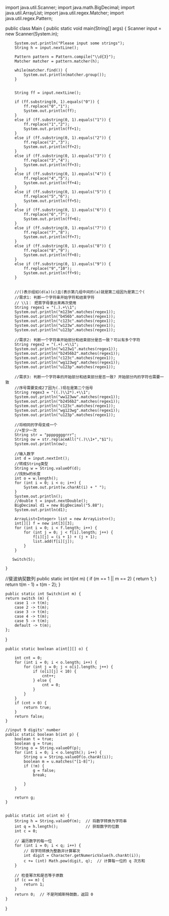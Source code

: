 import java.util.Scanner;
import java.math.BigDecimal;
import java.util.ArrayList;
import java.util.regex.Matcher;
import java.util.regex.Pattern;

public class Main {
    public static void main(String[] args) {
        Scanner input = new Scanner(System.in);


        System.out.println("Please input some strings");
        String h = input.nextLine();

        Pattern pattern = Pattern.compile("\\d{3}");
        Matcher matcher = pattern.matcher(h);

        while(matcher.find()) {
            System.out.println(matcher.group());
        }


        String ff = input.nextLine();

        if (ff.substring(0, 1).equals("0")) {
            ff.replace("0","1");
            System.out.println(ff);
        }
        else if (ff.substring(0, 1).equals("1")) {
            ff.replace("1","2");
            System.out.println(ff+1);
        }
        else if (ff.substring(0, 1).equals("2")) {
            ff.replace("2","3");
            System.out.println(ff+2);
        }
        else if (ff.substring(0, 1).equals("3")) {
            ff.replace("3","4");
            System.out.println(ff+3);
        }
        else if (ff.substring(0, 1).equals("4")) {
            ff.replace("4","5");
            System.out.println(ff+4);
        }
        else if (ff.substring(0, 1).equals("5")) {
            ff.replace("5","6");
            System.out.println(ff+5);
        }
        else if (ff.substring(0, 1).equals("6")) {
            ff.replace("6","7");
            System.out.println(ff+6);
        }
        else if (ff.substring(0, 1).equals("7")) {
            ff.replace("7","8");
            System.out.println(ff+7);
        }
        else if (ff.substring(0, 1).equals("8")) {
            ff.replace("8","9");
            System.out.println(ff+8);
        }
        else if (ff.substring(0, 1).equals("9")) {
            ff.replace("9","10");
            System.out.println(ff+9);
        }


        //()表示组如(d(a)(c)且(表示第几组中间的(a)就是第二组因为是第二个(
        //需求1: 判断一个字符串开始字符和结束字符
        // \\1： 把首字母拿出来再次使用
        String regex1 = "(.).+\\1";
        System.out.println("m123m".matches(regex1));
        System.out.println("b456b".matches(regex1));
        System.out.println("c123c".matches(regex1));
        System.out.println("w123w".matches(regex1));
        System.out.println("u123p".matches(regex1));

        //需求2: 判断一个字符串开始部分和结束部分是否一致？可以有多个字符
        String regex2 = "(.+).+\\1";
        System.out.println("w123w1".matches(regex1));
        System.out.println("b2456b2".matches(regex1));
        System.out.println("c123c".matches(regex1));
        System.out.println("wg123wg".matches(regex1));
        System.out.println("u123p".matches(regex1));

        //需求3: 判断一个字符串的开始部分和结束部分是否一致? 开始部分内的字符也需要一致
        //序号需要变成2了因为(.)现在是第二个括号
        String regex3 = "((.)\\2*).+\\1";
        System.out.println("ww123ww".matches(regex1));
        System.out.println("b2456b2".matches(regex1));
        System.out.println("c123c".matches(regex1));
        System.out.println("wg123wg".matches(regex1));
        System.out.println("u123p".matches(regex1));

        //将相同的字母变成一个
        //+至少一次
        String str = "ppppggggrrr";
        String ow = str.replaceAll("(.)\\1+","$1");
        System.out.println(ow);

        //输入数字
        int d = input.nextInt();
        //转成String类型
        String w = String.valueOf(d);
        //找到w的长度
        int o = w.length();
        for (int i = 0; i < o; i++) {
            System.out.print(w.charAt(i) + " ");
        }
        System.out.println();
        //double t = input.nextDouble();
        BigDecimal d1 = new BigDecimal("5.88");
        System.out.println(d1);

        ArrayList<Integer> list = new ArrayList<>();
        int[][] f = new int[3][3];
        for (int i = 0; i < f.length; i++) {
            for (int j = 0; j < f[i].length; j++) {
                f[i][j] = (i + 1) + (j + 1);
                list.add(f[i][j]);
            }
        }

       Switch(5);

    }


//斐波纳契数列
    public static int t(int m) {
        if (m == 1 || m == 2) {
            return 1;
        }
        return t(m - 1) + t(m - 2);
    }

    public static int Switch(int m) {
    return switch (m) {
        case 1 -> t(m);
        case 2 -> t(m);
        case 3 -> t(m);
        case 4 -> t(m);
        case 5 -> t(m);
        default -> t(m);
    };
}

    public static boolean a(int[][] o) {

        int cnt = 0;
        for (int i = 0; i < o.length; i++) {
            for (int j = 0; j < o[i].length; j++) {
                if (o[i][j] < 10) {
                    cnt++;
                } else {
                    cnt = 0;
                }
            }
        }
        if (cnt > 0) {
            return true;
        }
        return false;
    }

    //input 9 digits' number
    public static boolean b(int p) {
        boolean t = true;
        boolean g = true;
        String o = String.valueOf(p);
        for (int i = 0; i < o.length(); i++) {
            String u = String.valueOf(o.charAt(i));
            boolean m = u.matches("[1-8]");
            if (!m) {
                g = false;
                break;

            }
        }

        return g;
    }


    public static int o(int m) {
        String h = String.valueOf(m);  // 将数字转换为字符串
        int q = h.length();            // 获取数字的位数
        int c = 0;

        // 遍历数字的每一位
        for (int i = 0; i < q; i++) {
            // 将字符转换为整数并计算幂次
            int digit = Character.getNumericValue(h.charAt(i));
            c += (int) Math.pow(digit, q);  // 计算每一位的 q 次方和
        }

        // 检查幂次和是否等于原数
        if (c == m) {
            return 1;  
        }
        return 0;  // 不是阿姆斯特朗数，返回 0
    }

}




